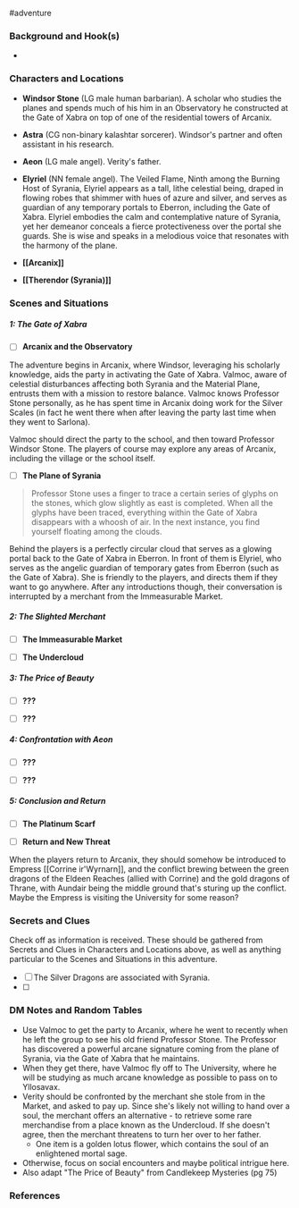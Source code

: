  #adventure 

### Background and Hook(s)

* 

### Characters and Locations

* **Windsor Stone** (LG male human barbarian). A scholar who studies the planes and spends much of his him in an Observatory he constructed at the Gate of Xabra on top of one of the residential towers of Arcanix.
* **Astra** (CG non-binary kalashtar sorcerer). Windsor's partner and often assistant in his research.
* **Aeon** (LG male angel). Verity's father.
* **Elyriel** (NN female angel). The Veiled Flame, Ninth among the Burning Host of Syrania, Elyriel appears as a tall, lithe celestial being, draped in flowing robes that shimmer with hues of azure and silver, and serves as guardian of any temporary portals to Eberron, including the Gate of Xabra. Elyriel embodies the calm and contemplative nature of Syrania, yet her demeanor conceals a fierce protectiveness over the portal she guards. She is wise and speaks in a melodious voice that resonates with the harmony of the plane.

* **[[Arcanix]]**
* **[[Therendor (Syrania)]]**

### Scenes and Situations

##### 1: The Gate of Xabra

 - [ ]  **Arcanix and the Observatory**

The adventure begins in Arcanix, where Windsor, leveraging his scholarly knowledge, aids the party in activating the Gate of Xabra. Valmoc, aware of celestial disturbances affecting both Syrania and the Material Plane, entrusts them with a mission to restore balance. Valmoc knows Professor Stone personally, as he has spent time in Arcanix doing work for the Silver Scales (in fact he went there when after leaving the party last time when they went to Sarlona).

Valmoc should direct the party to the school, and then toward Professor Windsor Stone. The players of course may explore any areas of Arcanix, including the village or the school itself.

 - [ ]  **The Plane of Syrania**

>Professor Stone uses a finger to trace a certain series of glyphs on the stones, which glow slightly as east is completed. When all the glyphs have been traced, everything within the Gate of Xabra disappears with a whoosh of air. In the next instance, you find yourself floating among the clouds.

Behind the players is a perfectly circular cloud that serves as a glowing portal back to the Gate of Xabra in Eberron. In front of them is Elyriel, who serves as the angelic guardian of temporary gates from Eberron (such as the Gate of Xabra). She is friendly to the players, and directs them if they want to go anywhere. After any introductions though, their conversation is interrupted by a merchant from the Immeasurable Market.

##### 2: The Slighted Merchant

 - [ ]  **The Immeasurable Market**



 - [ ]  **The Undercloud**



##### 3: The Price of Beauty

 - [ ]  **???**



 - [ ]  **???**



##### 4: Confrontation with Aeon

 - [ ]  **???**



 - [ ]  **???**



##### 5: Conclusion and Return

 - [ ]  **The Platinum Scarf**



 - [ ]  **Return and New Threat**

When the players return to Arcanix, they should somehow be introduced to Empress [[Corrine ir'Wyrnarn]], and the conflict brewing between the green dragons of the Eldeen Reaches (allied with Corrine) and the gold dragons of Thrane, with Aundair being the middle ground that's sturing up the conflict. Maybe the Empress is visiting the University for some reason?

### Secrets and Clues
Check off as information is received. These should be gathered from Secrets and Clues in Characters and Locations above, as well as anything particular to the Scenes and Situations in this adventure.

 - [ ]  The Silver Dragons are associated with Syrania.
 - [ ]  

### DM Notes and Random Tables

* Use Valmoc to get the party to Arcanix, where he went to recently when he left the group to see his old friend Professor Stone. The Professor has discovered a powerful arcane signature coming from the plane of Syrania, via the Gate of Xabra that he maintains.
* When they get there, have Valmoc fly off to The University, where he will be studying as much arcane knowledge as possible to pass on to Yllosavax.
* Verity should be confronted by the merchant she stole from in the Market, and asked to pay up. Since she's likely not willing to hand over a soul, the merchant offers an alternative - to retrieve some rare merchandise from a place known as the Undercloud. If she doesn't agree, then the merchant threatens to turn her over to her father.
	* One item is a golden lotus flower, which contains the soul of an enlightened mortal sage.
* Otherwise, focus on social encounters and maybe political intrigue here.
* Also adapt "The Price of Beauty" from Candlekeep Mysteries (pg 75)

### References

